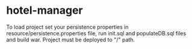 # hotel-manager

To load project set your persistence properties in resource/persistence.properties file, run init.sql and populateDB.sql files and build war.
Project must be deployed to "/" path.
